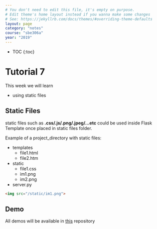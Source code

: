 ```yaml
---
# You don't need to edit this file, it's empty on purpose.
# Edit theme's home layout instead if you wanna make some changes
# See: https://jekyllrb.com/docs/themes/#overriding-theme-defaults
layout: page
category: "notes"
course: "sbe306a"
year: "2019"
---
```

* TOC
{:toc}

# Tutorial 7

This week we will learn 
* using static files

## Static Files

static files such as **.css/.js/.png/.jpeg/...etc** could be used inside Flask Template once placed in static files folder.

Example of a project_directory with static files:

* templates
    * file1.html
    * file2.htm
* static
    * file1.css
    * im1.png
    * im2.png
* server.py 

```html
<img src="/static/im1.png">
```
## Demo
All demos will be available in [this](https://github.com/sbme-tutorials/SBE306_2019Demos) repository